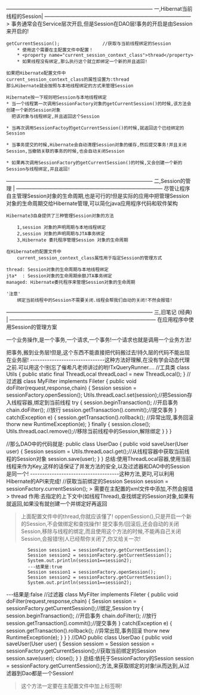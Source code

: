 ――――――――――――――――――――――――――――
一,Hibernat当前线程的Session|
――――――――――――――――――――――――――――
	> 事务通常会在Service层次开启,但是Session在DAO层!事务的开启是由Session来开启的!
	
	getCurrentSession();				//获取与当前线程绑定的Session
		* 使用这个需要在主配置文件中配置！
		* <property name="current_session_context_class">thread</property>
		* 如果线程没有绑定,那么执行这个就立即绑定一个新的并且返回!

	如果把Hibernate配置文件中
	current_session_context_class的属性设置为:thread
	那么Hibernate就会按照与本地线程绑定的方式来管理Session

	Hibernate按一下规则吧Session与本地线程绑定
	* 当一个线程第一次调用SessionFactory对象的getCurrentSession()的时候,该方法会创建一个新的Session对象
	  把该对象与线程绑定,并且返回这个Session
	 
	* 当再次调用SessionFactoy的getCurrentSession()的时候,就返回这个已经绑定的Session

	* 当事务提交的时候,Hibernate会自动清理Session对象的缓存,然后提交事务!并且关闭Session,当撤销关联的事务的时候,也会自动关闭Session

	* 如果再次调用SessionFactory的getCurrentSession()的时候,又会创建一个新的Session与线程绑定,并且返回! 

――――――――――――――――――――――――――――
二,Session的管理			|
――――――――――――――――――――――――――――
	尽管让程序自主管理Session对象的生命周期,也是可行的!但是实际的应用中把管理Session对象的生命周期交给Hibernate管理,可以简化java应用程序代码和软件架构

	Hibernate3自身提供了三种管理Session对象的方法

		1,session 对象的声明周期与本地线程绑定
		2,session 对象的声明周期与JTA事务绑定
		3,Hibernate 委托程序管理Session 对象的生命周期

	在Hibernate的配置文件中
		current_session_context_class属性用于指定Session的管理方式
	
	thread: Session对象的生命周期与本地线程绑定
	jta*  : Session对象的生命周期余额JTA事务绑定
	managed: Hibernate委托程序来管理Session对象的生命周期

	'注意'
		绑定当前线程中的Session不需要关闭.线程会帮我们自动的关闭!不然会报错!
――――――――――――――――――――――――――――
三,旧笔记	(经典)			|
――――――――――――――――――――――――――――
在应用程序中使用Session的管理方案

一个业务操作,是一个事务,一个请求,一个事务!一个请求也就是调用一个业务方法!

把事务,搬到业务层!但是,这个东西不能直接把代码搬过去!持久层的代码不能出现在业务层!
-------------------------------这种方法好理解,在没有学会动态代理之前.可以用这个!别忘了催希凡老师讲过的哟!TxQueryRunner....
//工具类
class Utils
{
	public  static final ThreadLocal<Session> threadLoacl = new ThreadLocal<Session>();
}
//过滤器
class MyFilter implements Fileter
{
	public void doFilter(request,response,chain)
	{
		Session session = sessionFactory.openSession();
		Utils.threadLoacl.set(session);//把Session存入线程容器,绑定到当前线程
		try
		{	session.beginTransaction();	//开启事务
			chain.doFilter();		//放行
			session.getTransaction().commit();//提交事务
		}
		catch(Exception e)
		{
			session.getTransaction().rollback();	//异常出现,事务回滚
			thorw new RuntimeException(e);
		}
		finally
		{
			session.close();
			Utils.threadLoacl.remove();//移除当前线程中的Session,解除绑定
		}
	}
}

//那么DAO中的代码就是:
public class UserDao
{
	public void saveUser(User user)
	{
		Session sessiom = Utils.threadLoacl.get();//从线程容器中获取当前线程的Session对象
		session.save(user);
	}
}
总结:使用ThreadLocal容器,使用当前线程来作为Key,这样的话保证了并发方法的安全,以及过滤器和DAO中的Session是同一个!
-------------------------------------这种方法,更叼,可以利用Hibernate的API来完成!
//获取当前绑定的Session
Session session = sessionFactory.currentSession();
	> 需要在主配置的xml文件中添加,不然会报错
	> <property name="current_session_context_class">thread</property>
作用:去指定的上下文中(如线程Thread),查找绑定的Session对象,如果有就返回,如果没有就创建一个并绑定好再返回
> 上面配置文件中的thread,你就应该懂了!
> oppenSession(),只是开启一个新的Session,不会做绑定和查找操作!
> 提交事务/回滚后,还会自动的关闭Session,移除与线程的绑定,而且使用这个方法的时候,不能再自己关闭Session,会报错!别人已经帮你关闭了,你又给关一次!

			Session session1 = sessionFactory.getCurrentSession();
			Session session2 = sessionFactory.getCurrentSession();
			System.out.println(session1==session2);
			---结果是:true
			Session session1 = sessionFactory.openSession();
			Session session2 = sessionFactory.getCurrentSession();
			System.out.println(session1==session2);
---结果是:false
//过滤器
class MyFilter implements Fileter
{
	public void doFilter(request,response,chain)
	{
		Session session = sessionFactory.getCurrentSession();//绑定,Session
		try
		{	session.beginTransaction();	//开启事务
			chain.doFilter();		//放行
			session.getTransaction().commit();//提交事务
		}
		catch(Exception e)
		{
			session.getTransaction().rollback();	//异常出现,事务回滚
			thorw new RuntimeException(e);
		}
	}
}
//DAO
public class UserDao
{
	public void saveUser(User user)
	{
		Session sessiom = Session session = sessionFactory.getCurrentSession();//获取当前绑定的Session
		session.save(user);
		close();
	}
}
总结:依托于SessionFactory的Session session = sessionFactory.getCurrentSession();方法,来获取绑定的对象!从而达到,从过滤器到Dao都是一个Session!
> 这个方法一定要在主配置文件中加上标签啊!
	
